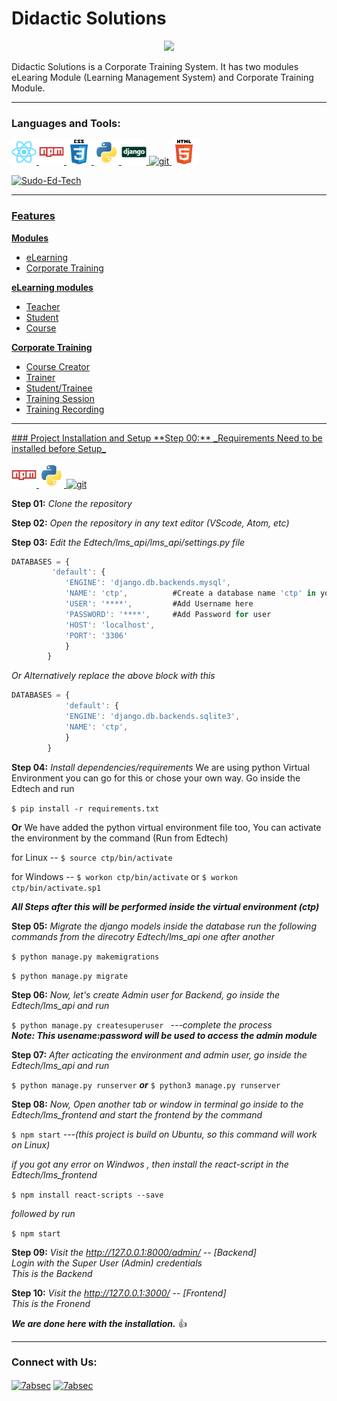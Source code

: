 # Didactic Solutions
<p align="center">
<a href="https://github.com/Sudo-Ed-Tech/Edtech" target="_blank"> 
    <img src="https://github.com/Sudo-Ed-Tech/Edtech/blob/main/lms_frontend/public/logown.png"> 
  </a> 
</p>

<p>
Didactic Solutions is a Corporate Training System. It has two modules eLearing Module (Learning Management System) and Corporate Training Module. 
</p>

<hr />

<h3 align="left">Languages and Tools:</h3>
<p align="left"> 
  <a href="https://bestofreactjs.com/" target="_blank"> 
    <img src="https://github.com/devicons/devicon/blob/master/icons/react/react-original.svg" alt="c" width="40" height="40"/> 
  </a>
  <a href="https://www.npmjs.com/" target="_blank"> 
    <img src="https://github.com/devicons/devicon/blob/master/icons/npm/npm-original-wordmark.svg" alt="c" width="40" height="40"/> 
  </a>
  <a href="https://www.w3schools.com/css/" target="_blank"> 
  <img src="https://raw.githubusercontent.com/devicons/devicon/master/icons/css3/css3-original-wordmark.svg" alt="css3" width="40" height="40"/> 
  </a> 
  <a href="https://www.python.org/" target="_blank"> 
  <img src="https://github.com/devicons/devicon/blob/master/icons/python/python-original.svg" alt="css3" width="40" height="40"/> 
  </a> 
  <a href="https://www.djangoproject.com/" target="_blank"> 
    <img src="https://raw.githubusercontent.com/devicons/devicon/master/icons/django/django-original.svg" alt="django" width="40" height="40"/> 
  <a href="https://git-scm.com/" target="_blank"> 
    <img src="https://www.vectorlogo.zone/logos/git-scm/git-scm-icon.svg" alt="git" width="40" height="40"/> 
  </a> 
  <a href="https://www.w3.org/html/" target="_blank"> 
    <img src="https://raw.githubusercontent.com/devicons/devicon/master/icons/html5/html5-original-wordmark.svg" alt="html5" width="40" height="40"/>  
</p>

<p align="left"> <img src="https://komarev.com/ghpvc/?username=Sudo-Ed-Tech&label=Project%20views&color=0e75b6&style=flat" alt="Sudo-Ed-Tech" /> </p>
	 
<hr />	

### Features
	  
**Modules**
 - eLearning
 - Corporate Training

**eLearning modules** </br>
 - Teacher 
 - Student
 - Course

**Corporate Training**

 - Course Creator
 - Trainer
 - Student/Trainee
 - Training Session
 - Training Recording

<hr />
### Project Installation and Setup
**Step 00:** _Requirements Need to be installed before Setup_
<p align="left">
	<a href="https://www.npmjs.com/" target="_blank">
		<img src="https://github.com/devicons/devicon/blob/master/icons/npm/npm-original-wordmark.svg" alt="c" width="40" height="40"/> 
	</a>
	<a href="https://www.python.org/" target="_blank"> 
  		<img src="https://github.com/devicons/devicon/blob/master/icons/python/python-original.svg" alt="css3" width="40" height="40"/> 
  	</a>
	<a href="https://git-scm.com/" target="_blank"> 
   		 <img src="https://www.vectorlogo.zone/logos/git-scm/git-scm-icon.svg" alt="git" width="40" height="40"/> 
  	</a> 
</p>

**Step 01:** _Clone the repository_

**Step 02:** _Open the repository in any text editor (VScode, Atom, etc)_

**Step 03:** _Edit the  Edtech/lms_api/lms_api/settings.py file_
```javascript
DATABASES = {
		 'default': {
			'ENGINE': 'django.db.backends.mysql',
			'NAME': 'ctp',			#Create a database name 'ctp' in your MySql
			'USER': '****',			#Add Username here
			'PASSWORD': '****',		#Add Password for user
			'HOST': 'localhost',
			'PORT': '3306'
		    }
		}
```
_Or Alternatively replace the above block with this_

```javascript
DATABASES = {
		    'default': {
			'ENGINE': 'django.db.backends.sqlite3',
			'NAME': 'ctp',
		    }
		}
```

**Step 04:** _Install dependencies/requirements_
We are using python Virtual Environment you can go for this or chose your own way. 
Go inside the Edtech and run

`$ pip install -r requirements.txt`

**Or**
We have added the python virtual environment file too, You can activate the environment by the command (Run from Edtech)

for Linux   -- `$ source ctp/bin/activate`

for Windows -- `$ workon ctp/bin/activate` or `$ workon ctp/bin/activate.sp1`

**_All Steps after this will be performed inside the virtual environment (ctp)_**

**Step 05:** _Migrate the django models inside the database run the following commands from the direcotry Edtech/lms_api one after another_

`$ python manage.py makemigrations`

`$ python manage.py migrate`

**Step 06:** _Now, let's create Admin user for Backend, go inside the Edtech/lms_api and run_

`$ python manage.py createsuperuser ` _---complete the process_ </br>
**_Note: This usename:password will be used to access the admin module_**

**Step 07:** _After acticating the environment and admin user, go inside the Edtech/lms_api and run_

`$ python manage.py runserver` **_or_** `$ python3 manage.py runserver`

**Step 08:** _Now, Open another tab or window in terminal
go inside to the Edtech/lms_frontend and start the frontend by the command_

`$ npm start`   _---(this project is build on Ubuntu, so this command will work on Linux)_

_if you got any error on Windwos , then install the react-script in the Edtech/lms_frontend_

`$ npm install react-scripts --save`

_followed by run_

`$ npm start`

**Step 09:** _Visit the http://127.0.0.1:8000/admin/  -- [Backend] </br>
Login with the Super User (Admin) credentials </br>
This is the Backend_

**Step 10:** _Visit the http://127.0.0.1:3000/  -- [Frontend]</br>
This is the Fronend_

**_We are done here with the installation._** :+1:

<hr />
<h3 align="left">Connect with Us:</h3>
<p align="left">
<a href="https://twitter.com/7absec" target="blank"><img align="center" src="https://cdn.jsdelivr.net/npm/simple-icons@3.0.1/icons/twitter.svg" alt="7absec" height="30" width="40" /></a>
<a href="https://linkedin.com/in/7absec" target="blank"><img align="center" src="https://cdn.jsdelivr.net/npm/simple-icons@3.0.1/icons/linkedin.svg" alt="7absec" height="30" width="40" /></a>
</p>
